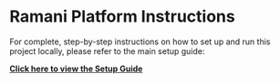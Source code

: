 # Ramani Platform Instructions

For complete, step-by-step instructions on how to set up and run this project locally, please refer to the main setup guide:

**[Click here to view the Setup Guide](./SETUP.md)**
